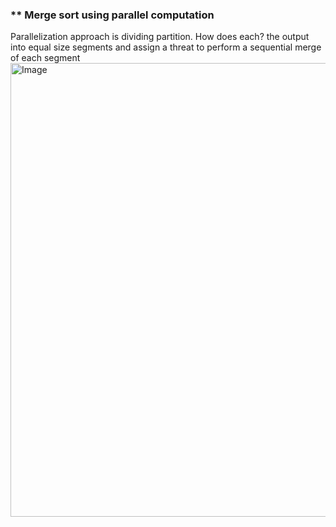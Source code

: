 ### ** Merge sort using parallel computation
Parallelization approach is dividing partition. How does each? the output into equal size segments and assign a threat to perform a sequential merge of each segment
<img width="726" alt="Image" src="https://github.com/user-attachments/assets/af8e35ac-0676-4889-a09b-e952fed5c363" />
